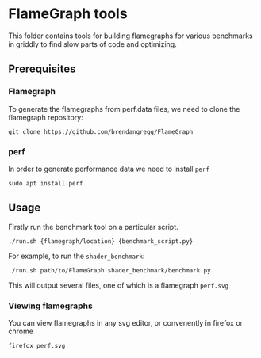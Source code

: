 # FlameGraph tools

This folder contains tools for building flamegraphs for various benchmarks in griddly to find slow parts of code and optimizing.

## Prerequisites

### Flamegraph

To generate the flamegraphs from perf.data files, we need to clone the flamegraph repository:
```
git clone https://github.com/brendangregg/FlameGraph
```

### perf

In order to generate performance data we need to install `perf`
```
sudo apt install perf
```


## Usage

Firstly run the benchmark tool on a particular script.

```
./run.sh {flamegraph/location} {benchmark_script.py}
```

For example, to run the `shader_benchmark`:

```
./run.sh path/to/FlameGraph shader_benchmark/benchmark.py
```

This will output several files, one of which is a flamegraph `perf.svg`

### Viewing flamegraphs

You can view flamegraphs in any svg editor, or convenently in firefox or chrome
```
firefox perf.svg
```



